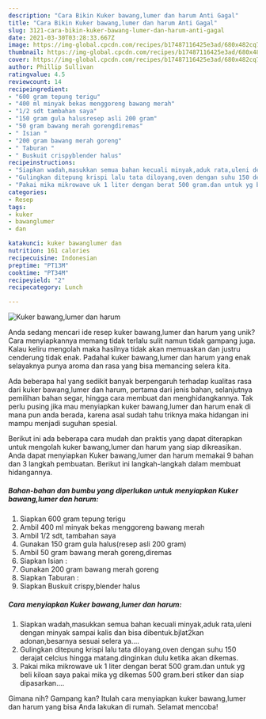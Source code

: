 ```yaml
---
description: "Cara Bikin Kuker bawang,lumer dan harum Anti Gagal"
title: "Cara Bikin Kuker bawang,lumer dan harum Anti Gagal"
slug: 3121-cara-bikin-kuker-bawang-lumer-dan-harum-anti-gagal
date: 2021-03-30T03:28:33.667Z
image: https://img-global.cpcdn.com/recipes/b17487116425e3ad/680x482cq70/kuker-bawanglumer-dan-harum-foto-resep-utama.jpg
thumbnail: https://img-global.cpcdn.com/recipes/b17487116425e3ad/680x482cq70/kuker-bawanglumer-dan-harum-foto-resep-utama.jpg
cover: https://img-global.cpcdn.com/recipes/b17487116425e3ad/680x482cq70/kuker-bawanglumer-dan-harum-foto-resep-utama.jpg
author: Phillip Sullivan
ratingvalue: 4.5
reviewcount: 14
recipeingredient:
- "600 gram tepung terigu"
- "400 ml minyak bekas menggoreng bawang merah"
- "1/2 sdt tambahan saya"
- "150 gram gula halusresep asli 200 gram"
- "50 gram bawang merah gorengdiremas"
- " Isian "
- "200 gram bawang merah goreng"
- " Taburan "
- " Buskuit crispyblender halus"
recipeinstructions:
- "Siapkan wadah,masukkan semua bahan kecuali minyak,aduk rata,uleni dengan minyak sampai kalis dan bisa dibentuk.bjlat2kan adonan,besarnya sesuai selera ya...."
- "Gulingkan ditepung krispi lalu tata diloyang,oven dengan suhu 150 derajat celcius hingga matang.dinginkan dulu ketika akan dikemas."
- "Pakai mika mikrowave uk 1 liter dengan berat 500 gram.dan untuk yg beli kiloan saya pakai mika yg dikemas 500 gram.beri stiker dan siap dipasarkan...."
categories:
- Resep
tags:
- kuker
- bawanglumer
- dan

katakunci: kuker bawanglumer dan 
nutrition: 161 calories
recipecuisine: Indonesian
preptime: "PT13M"
cooktime: "PT34M"
recipeyield: "2"
recipecategory: Lunch

---
```



![Kuker bawang,lumer dan harum](https://img-global.cpcdn.com/recipes/b17487116425e3ad/680x482cq70/kuker-bawanglumer-dan-harum-foto-resep-utama.jpg)

Anda sedang mencari ide resep kuker bawang,lumer dan harum yang unik? Cara menyiapkannya memang tidak terlalu sulit namun tidak gampang juga. Kalau keliru mengolah maka hasilnya tidak akan memuaskan dan justru cenderung tidak enak. Padahal kuker bawang,lumer dan harum yang enak selayaknya punya aroma dan rasa yang bisa memancing selera kita.

Ada beberapa hal yang sedikit banyak berpengaruh terhadap kualitas rasa dari kuker bawang,lumer dan harum, pertama dari jenis bahan, selanjutnya pemilihan bahan segar, hingga cara membuat dan menghidangkannya. Tak perlu pusing jika mau menyiapkan kuker bawang,lumer dan harum enak di mana pun anda berada, karena asal sudah tahu triknya maka hidangan ini mampu menjadi suguhan spesial.




Berikut ini ada beberapa cara mudah dan praktis yang dapat diterapkan untuk mengolah kuker bawang,lumer dan harum yang siap dikreasikan. Anda dapat menyiapkan Kuker bawang,lumer dan harum memakai 9 bahan dan 3 langkah pembuatan. Berikut ini langkah-langkah dalam membuat hidangannya.

<!--inarticleads1-->

##### Bahan-bahan dan bumbu yang diperlukan untuk menyiapkan Kuker bawang,lumer dan harum:

1. Siapkan 600 gram tepung terigu
1. Ambil 400 ml minyak bekas menggoreng bawang merah
1. Ambil 1/2 sdt, tambahan saya
1. Gunakan 150 gram gula halus(resep asli 200 gram)
1. Ambil 50 gram bawang merah goreng,diremas
1. Siapkan  Isian :
1. Gunakan 200 gram bawang merah goreng
1. Siapkan  Taburan :
1. Siapkan  Buskuit crispy,blender halus




<!--inarticleads2-->

##### Cara menyiapkan Kuker bawang,lumer dan harum:

1. Siapkan wadah,masukkan semua bahan kecuali minyak,aduk rata,uleni dengan minyak sampai kalis dan bisa dibentuk.bjlat2kan adonan,besarnya sesuai selera ya....
1. Gulingkan ditepung krispi lalu tata diloyang,oven dengan suhu 150 derajat celcius hingga matang.dinginkan dulu ketika akan dikemas.
1. Pakai mika mikrowave uk 1 liter dengan berat 500 gram.dan untuk yg beli kiloan saya pakai mika yg dikemas 500 gram.beri stiker dan siap dipasarkan....




Gimana nih? Gampang kan? Itulah cara menyiapkan kuker bawang,lumer dan harum yang bisa Anda lakukan di rumah. Selamat mencoba!
